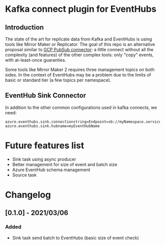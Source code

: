 # Kafka connect plugin for EventHubs

## Introduction 

The state of the art for replicate data from Kafka and EventHubs is using tools like Mirror Maker or Replicator.
The goal of this repo is an alternative proposal similar to [GCP PubSub connector]: a little connect without 
all the complexity (and features) of the other complex tools: only "copy" events, with at-least-once guaranties.

Some tools like Mirror Maker 2 requires three management topics on both sides. In the context of EventHubs may be
a problem due to the limits of basic or standard tier (a few topics per namespace).

## EventHub Sink  Connector

In addition to the other common configurations used in kafka connects, we need:

```properties
azure.eventhubs.sink.connectionstring=Endpoint=sb://myNamespace.servicebus.windows.net/;SharedAccessKeyName=myAccessKeyName;SharedAccessKey=03+gdcNCLMoCcXzJzBIQoKH3ZG57+TJk+nemRM1v1i4=
azure.eventhubs.sink.hubname=myEventHubName
```

# Future features list

* Sink task using async producer
* Better management for size of event and batch size
* Azure EventHub schema management
* Source task

# Changelog

## [0.1.0] - 2021/03/06

### Added

- Sink task send batch to EventHubs (basic size of event check)







[0.0.1]: https://github.com/dariocazas/eventhub-kafka-connect/releases/tag/v0.1.0

[GCP PubSub connector]: https://github.com/GoogleCloudPlatform/pubsub/tree/master/kafka-connector